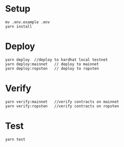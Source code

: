 # Setup
```shell
mv .env.example .env
yarn install
```

# Deploy
```shell
yarn deploy  //deploy to hardhat local testnet
yarn deploy:mainnet   // deploy to mainnet 
yarn deploy:ropsten   // deploy to ropsten 
```

# Verify
```shell
yarn verify:mainnet   //verify contracts on mainnet
yarn verify:ropsten   //verify contracts on ropsten
```

# Test
```shell
yarn test
```
